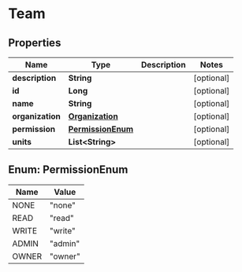 
# Team

## Properties
Name | Type | Description | Notes
------------ | ------------- | ------------- | -------------
**description** | **String** |  |  [optional]
**id** | **Long** |  |  [optional]
**name** | **String** |  |  [optional]
**organization** | [**Organization**](Organization.md) |  |  [optional]
**permission** | [**PermissionEnum**](#PermissionEnum) |  |  [optional]
**units** | **List&lt;String&gt;** |  |  [optional]


<a name="PermissionEnum"></a>
## Enum: PermissionEnum
Name | Value
---- | -----
NONE | &quot;none&quot;
READ | &quot;read&quot;
WRITE | &quot;write&quot;
ADMIN | &quot;admin&quot;
OWNER | &quot;owner&quot;



